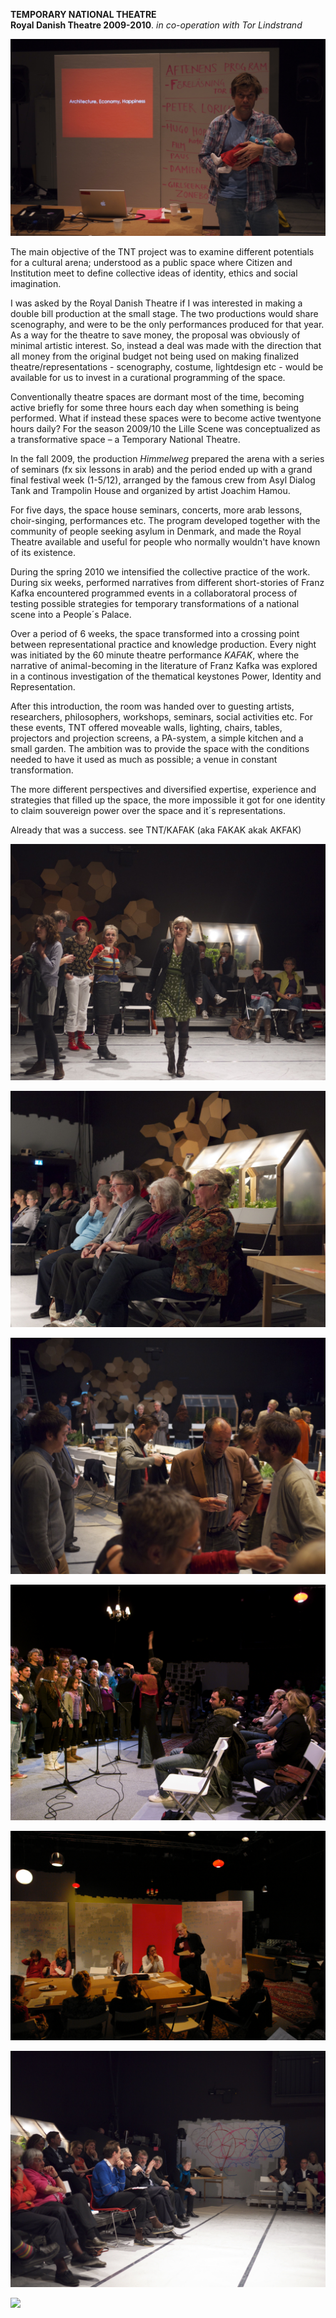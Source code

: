 **TEMPORARY NATIONAL THEATRE**  
**Royal Danish Theatre 2009-2010**. 
*in co-operation with Tor Lindstrand*  

![](/tnt8.jpg)  

The main objective of the TNT project was to examine different potentials for a cultural arena; understood as a public space where Citizen and Institution meet to define collective ideas of identity, ethics and social imagination.

I was asked by the Royal Danish Theatre if I was interested in making a double bill production at the small stage. The two productions would share scenography, and were to be the only performances produced for that year. As a way for the theatre to save money, the proposal was obviously of minimal artistic interest. So, instead a deal was made with the direction that all money from the original budget not being used on making finalized theatre/representations - scenography, costume, lightdesign etc - would be available for us to invest in a curational programming of the space.

Conventionally theatre spaces are dormant most of the time, becoming active briefly for some three hours each day when something is being performed. What if instead these spaces were to become active twentyone hours daily? For the season 2009/10 the Lille Scene was conceptualized as a transformative space – a Temporary National Theatre.

In the fall 2009, the production *Himmelweg* prepared the arena with a series of seminars (fx six lessons in arab) and the period ended up with a grand final festival week (1-5/12), arranged by the famous crew from Asyl Dialog Tank and Trampolin House and organized by artist Joachim Hamou.

For five days, the space house seminars, concerts, more arab lessons, choir-singing, performances etc. The program developed together with the community of people seeking asylum in Denmark, and made the Royal Theatre available and useful for people who normally wouldn't have known of its existence.

During the spring 2010 we intensified the collective practice of the work. During six weeks, performed narratives from different short-stories of Franz Kafka encountered programmed events in a collaboratoral process of testing possible strategies for temporary transformations of a national scene into a People´s Palace.

Over a period of 6 weeks, the space transformed into a crossing point between representational practice and knowledge production. Every night was initiated by the 60 minute theatre performance *KAFAK*, where the narrative of animal-becoming in the literature of Franz Kafka was explored in a continous investigation of the thematical keystones Power, Identity and Representation.

After this introduction, the room was handed over to guesting artists, researchers, philosophers, workshops, seminars, social activities etc. For these events, TNT offered moveable walls, lighting, chairs, tables, projectors and projection screens, a PA-system, a simple kitchen and a small garden. The ambition was to provide the space with the conditions needed to have it used as much as possible; a venue in constant transformation.

The more different perspectives and diversified expertise, experience and strategies that filled up the space, the more impossible it got for one identity to claim souvereign power over the space and it´s representations.

Already that was a success.
see TNT/KAFAK (aka FAKAK akak AKFAK)

![](/tnt1.jpg)  

![](/tnt2.jpg) 

![](/tnt3.jpg)  

![](/tnt4.jpg)  

![](/tnt6.jpg)

![](/tnt7.jpg)  

![](/tnt5.jpg)
